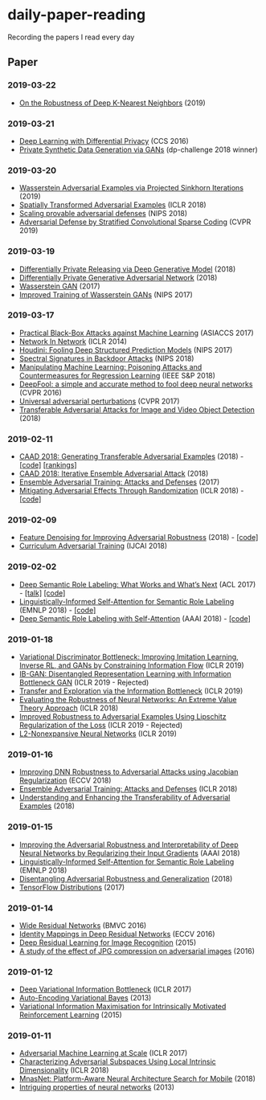 # daily-paper-reading
Recording the papers I read every day

## Paper

### 2019-03-22
- [On the Robustness of Deep K-Nearest Neighbors](https://arxiv.org/abs/1903.08333) (2019)


### 2019-03-21
- [Deep Learning with Differential Privacy](https://arxiv.org/abs/1607.00133) (CCS 2016)
- [Private Synthetic Data Generation via GANs](https://d253pvgap36xx8.cloudfront.net/formsbuilder/files/d1990068969211e8a29a0242ac110002/main.pdf) (dp-challenge 2018 winner)


### 2019-03-20
- [Wasserstein Adversarial Examples via Projected Sinkhorn Iterations](https://arxiv.org/abs/1902.07906) (2019)
- [Spatially Transformed Adversarial Examples](https://arxiv.org/abs/1801.02612) (ICLR 2018)
- [Scaling provable adversarial defenses](https://arxiv.org/abs/1805.12514) (NIPS 2018)
- [Adversarial Defense by Stratified Convolutional Sparse Coding](https://arxiv.org/abs/1812.00037) (CVPR 2019)


### 2019-03-19
- [Differentially Private Releasing via Deep Generative Model](https://arxiv.org/abs/1801.01594) (2018)
- [Differentially Private Generative Adversarial Network](https://arxiv.org/abs/1802.06739) (2018)
- [Wasserstein GAN](https://arxiv.org/abs/1701.07875) (2017)
- [Improved Training of Wasserstein GANs](https://arxiv.org/abs/1704.00028) (NIPS 2017)


### 2019-03-17
- [Practical Black-Box Attacks against Machine Learning](https://arxiv.org/abs/1602.02697) (ASIACCS 2017)
- [Network In Network](https://arxiv.org/abs/1312.4400) (ICLR 2014)
- [Houdini: Fooling Deep Structured Prediction Models](https://arxiv.org/abs/1707.05373) (NIPS 2017)
- [Spectral Signatures in Backdoor Attacks](https://arxiv.org/abs/1811.00636) (NIPS 2018)
- [Manipulating Machine Learning: Poisoning Attacks and Countermeasures for Regression Learning](https://arxiv.org/abs/1804.00308) (IEEE S&P 2018)
- [DeepFool: a simple and accurate method to fool deep neural networks](https://arxiv.org/abs/1511.04599) (CVPR 2016)
- [Universal adversarial perturbations](https://arxiv.org/abs/1610.08401) (CVPR 2017)
- [Transferable Adversarial Attacks for Image and Video Object Detection](https://arxiv.org/abs/1811.12641) (2018)


### 2019-02-11
- [CAAD 2018: Generating Transferable Adversarial Examples](https://arxiv.org/pdf/1811.03456.pdf) (2018) - [[code]](https://arxiv.org/pdf/1811.03456.pdf) [[rankings]](http://hof.geekpwn.org/caad/en/index.html)
- [CAAD 2018: Iterative Ensemble Adversarial Attack](https://arxiv.org/pdf/1811.03456.pdf) (2018)
- [Ensemble Adversarial Training: Attacks and Defenses](https://arxiv.org/abs/1705.07204) (2017)
- [Mitigating Adversarial Effects Through Randomization](https://arxiv.org/abs/1711.01991) (ICLR 2018) - [[code]](https://github.com/cihangxie/NIPS2017_adv_challenge_defense)


### 2019-02-09
- [Feature Denoising for Improving Adversarial Robustness](https://arxiv.org/abs/1812.03411) (2018) - [[code]](https://github.com/facebookresearch/ImageNet-Adversarial-Training)
- [Curriculum Adversarial Training](https://arxiv.org/pdf/1805.04807.pdf) (IJCAI 2018)


### 2019-02-02
- [Deep Semantic Role Labeling: What Works and What’s Next](http://aclweb.org/anthology/P17-1044) (ACL 2017) - [[talk]](https://www.youtube.com/watch?v=aptipHMTmmk) [[code]](https://github.com/luheng/deep_srl)
- [Linguistically-Informed Self-Attention for Semantic Role Labeling](https://arxiv.org/pdf/1804.08199.pdf) (EMNLP 2018) - [[code]](https://github.com/strubell/LISA)
- [Deep Semantic Role Labeling with Self-Attention](https://arxiv.org/pdf/1712.01586.pdf) (AAAI 2018) - [[code]](https://github.com/XMUNLP/Tagger)


### 2019-01-18
- [Variational Discriminator Bottleneck: Improving Imitation Learning, Inverse RL, and GANs by Constraining Information Flow](https://openreview.net/forum?id=HyxPx3R9tm) (ICLR 2019)
- [IB-GAN: Disentangled Representation Learning with Information Bottleneck GAN](https://openreview.net/forum?id=ryljV2A5KX) (ICLR 2019 - Rejected) 
- [Transfer and Exploration via the Information Bottleneck](https://openreview.net/forum?id=HyxPx3R9tm) (ICLR 2019)
- [Evaluating the Robustness of Neural Networks: An Extreme Value Theory Approach](https://openreview.net/forum?id=BkUHlMZ0b&noteId=Hyc-dnN6f&noteId=SkzxpFrpz) (ICLR 2018)
- [Improved Robustness to Adversarial Examples Using Lipschitz Regularization of the Loss](https://openreview.net/forum?id=HkxAisC9FQ) (ICLR 2019 - Rejected)
- [L2-Nonexpansive Neural Networks](https://openreview.net/forum?id=ByxGSsR9FQ) (ICLR 2019)


### 2019-01-16
- [Improving DNN Robustness to Adversarial Attacks using Jacobian Regularization](https://arxiv.org/abs/1803.08680) (ECCV 2018)
- [Ensemble Adversarial Training: Attacks and Defenses](https://arxiv.org/abs/1705.07204) (ICLR 2018)
- [Understanding and Enhancing the Transferability of Adversarial Examples](https://arxiv.org/abs/1802.09707) (2018)


### 2019-01-15
- [Improving the Adversarial Robustness and Interpretability of Deep Neural Networks by Regularizing their Input Gradients](https://arxiv.org/abs/1711.09404) (AAAI 2018)
- [Linguistically-Informed Self-Attention for Semantic Role Labeling](https://arxiv.org/abs/1804.08199) (EMNLP 2018)
- [Disentangling Adversarial Robustness and Generalization](https://arxiv.org/abs/1812.00740) (2018)
- [TensorFlow Distributions](https://arxiv.org/pdf/1711.10604) (2017)


### 2019-01-14
- [Wide Residual Networks](https://arxiv.org/abs/1605.07146) (BMVC 2016)
- [Identity Mappings in Deep Residual Networks](https://arxiv.org/abs/1603.05027) (ECCV 2016)
- [Deep Residual Learning for Image Recognition](https://arxiv.org/abs/1512.03385) (2015)
- [A study of the effect of JPG compression on adversarial images](https://arxiv.org/pdf/1608.00853.pdf) (2016)


### 2019-01-12
- [Deep Variational Information Bottleneck](https://arxiv.org/abs/1612.00410) (ICLR 2017)
- [Auto-Encoding Variational Bayes](https://arxiv.org/abs/1312.6114) (2013)
- [Variational Information Maximisation for Intrinsically Motivated Reinforcement Learning](https://arxiv.org/abs/1509.08731) (2015)


### 2019-01-11
- [Adversarial Machine Learning at Scale](https://arxiv.org/abs/1611.01236) (ICLR 2017)
- [Characterizing Adversarial Subspaces Using Local Intrinsic Dimensionality](https://arxiv.org/abs/1801.02613) (ICLR 2018)
- [MnasNet: Platform-Aware Neural Architecture Search for Mobile](https://arxiv.org/abs/1807.11626) (2018)
- [Intriguing properties of neural networks](https://arxiv.org/abs/1312.6199) (2013)


